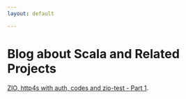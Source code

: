 ```yaml
---
layout: default

---
```



# Blog about Scala and Related Projects
[ZIO, http4s with auth, codes and zio-test - Part 1](_pages/zio-http4s/zio-http4s-part1.md).
